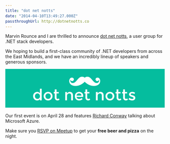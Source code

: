 ```yaml
---
title: "dot net notts"
date: "2014-04-10T13:49:27.000Z"
passthroughUrl: http://dotnetnotts.co
---
```


Marvin Rounce and I are thrilled to announce [dot net notts](http://dotnetnotts.co), a user group for .NET stack developers.

We hoping to build a first-class community of .NET developers from across the East Midlands, and we have an incredibly lineup of speakers and generous sponsors.

![](a68b7c73-2a3e-4767-b9ae-eee01b1d78ee.png)

Our first event is on April 28 and features [Richard Conway](http://www.meetup.com/dotnetnotts/events/171577802/) talking about Microsoft Azure.

Make sure you [RSVP on Meetup](http://www.meetup.com/dotnetnotts/events/171577802/) to get your **free beer and pizza** on the night.